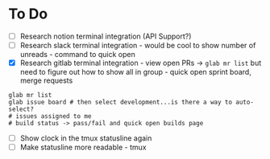 # To Do
- [ ] Research notion terminal integration (API Support?)
- [ ] Research slack terminal integration
        - would be cool to show number of unreads
        - command to quick open
- [x] Research gitlab terminal integration
        - view open PRs -> `glab mr list` but need to figure out how to show all in group
        - quick open sprint board, merge requests
```
glab mr list
glab issue board # then select development...is there a way to auto-select?
# issues assigned to me
# build status -> pass/fail and quick open builds page
```
- [ ] Show clock in the tmux statusline again
- [ ] Make statusline more readable - tmux
